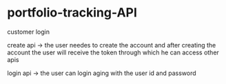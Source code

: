 # portfolio-tracking-API


customer login

create api -> the user needes to create the account and after creating the account the user will receive the token through which he can access other apis

login api -> the user can login aging with the user id and password

